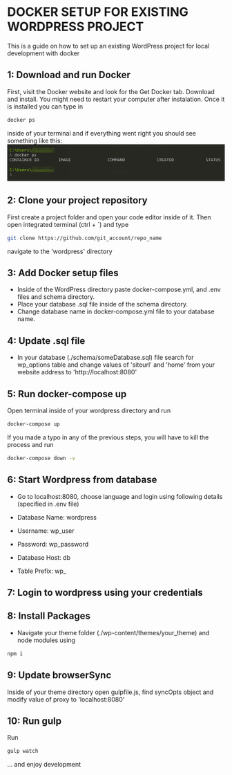 # DOCKER SETUP FOR EXISTING WORDPRESS PROJECT

This is a guide on how to set up an existing WordPress project for local development with docker

## 1: Download and run Docker

First, visit the Docker website and look for the Get Docker tab. Download and install. You might need to restart your computer after instalation. Once it is installed you can type in 
```bash
docker ps
```
inside of your terminal and if everything went right you should see something like this: 
![docker-containers](img/docker-containers.png)

## 2: Clone your project repository

First create a project folder and open your code editor inside of it. Then open integrated terminal (ctrl + `) and type 
```bash
git clone https://github.com/git_account/repo_name
```
navigate to the 'wordpress' directory 

## 3: Add Docker setup files

- Inside of the WordPress directory paste docker-compose.yml, and .env files and schema directory.
- Place your database .sql file inside of the schema directory.
- Change database name in docker-compose.yml file to your database name.
 
## 4: Update .sql file

- In your database (./schema/someDatabase.sql) file search for wp_options table and change values of 'siteurl' and 'home' from your website address to 'http://localhost:8080' 
   
## 5: Run docker-compose up 

Open terminal inside of your wordpress directory and run 
```bash
docker-compose up
```

 If you made a typo in any of the previous steps, you will have to kill the process and run 
```bash
docker-compose down -v
```

## 6: Start Wordpress from database

- Go to localhost:8080, choose language and login using following details (specified in .env file)
  
- Database Name: wordpress
- Username: wp_user
- Password: wp_password
- Database Host: db
- Table Prefix: wp_

## 7: Login to wordpress using your credentials 

## 8: Install Packages

- Navigate your theme folder (./wp-content/themes/your_theme) and node modules using 
```bash   
npm i
```

## 9: Update browserSync

Inside of your theme directory open gulpfile.js, find syncOpts object and modify value of proxy to 'localhost:8080'


## 10: Run gulp
Run 
```bash
gulp watch
```

... and enjoy development
